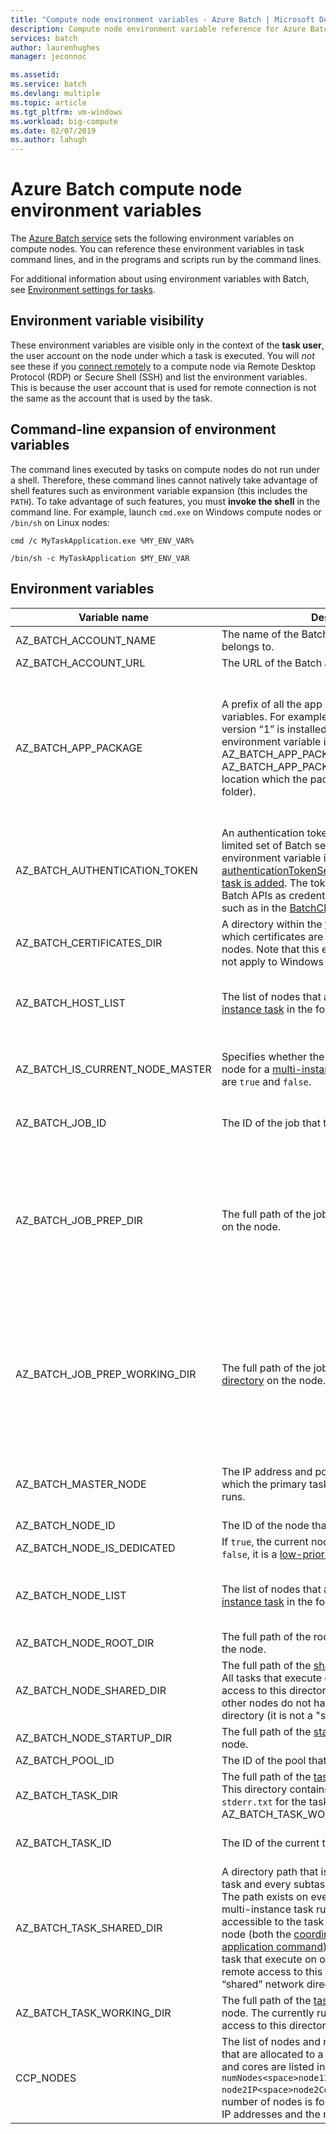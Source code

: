 ```yaml
---
title: "Compute node environment variables - Azure Batch | Microsoft Docs"
description: Compute node environment variable reference for Azure Batch Analytics.
services: batch
author: laurenhughes
manager: jeconnoc

ms.assetid: 
ms.service: batch
ms.devlang: multiple
ms.topic: article
ms.tgt_pltfrm: vm-windows
ms.workload: big-compute
ms.date: 02/07/2019
ms.author: lahugh
---
```


# Azure Batch compute node environment variables

The [Azure Batch service](https://azure.microsoft.com/services/batch/) sets the following environment variables on compute nodes. You can reference these environment variables in task command lines, and in the programs and scripts run by the command lines.

For additional information about using environment variables with Batch, see [Environment settings for tasks](https://docs.microsoft.com/azure/batch/batch-api-basics#environment-settings-for-tasks).

## Environment variable visibility

These environment variables are visible only in the context of the **task user**, the user account on the node under which a task is executed. You will *not* see these if you [connect remotely](https://azure.microsoft.com/documentation/articles/batch-api-basics/#connecting-to-compute-nodes) to a compute node via Remote Desktop Protocol (RDP) or Secure Shell (SSH) and list the environment variables. This is because the user account that is used for remote connection is not the same as the account that is used by the task.

## Command-line expansion of environment variables

The command lines executed by tasks on compute nodes do not run under a shell. Therefore, these command lines cannot natively take advantage of shell features such as environment variable expansion (this includes the `PATH`). To take advantage of such features, you must **invoke the shell** in the command line. For example, launch `cmd.exe` on Windows compute nodes or `/bin/sh` on Linux nodes:

`cmd /c MyTaskApplication.exe %MY_ENV_VAR%`

`/bin/sh -c MyTaskApplication $MY_ENV_VAR`

## Environment variables

| Variable name                     | Description                                                              | Availability | Example |
|-----------------------------------|--------------------------------------------------------------------------|--------------|---------|
| AZ_BATCH_ACCOUNT_NAME           | The name of the Batch account that the task belongs to.                  | All tasks.   | mybatchaccount |
| AZ_BATCH_ACCOUNT_URL            | The URL of the Batch account. | All tasks. | `https://myaccount.westus.batch.azure.com` |
| AZ_BATCH_APP_PACKAGE            | A prefix of all the app package environment variables. For example, if Application “Foo” version “1” is installed onto a pool, the environment variable is AZ_BATCH_APP_PACKAGE_FOO_1. AZ_BATCH_APP_PACKAGE_FOO_1 points to the location which the package was downloaded (a folder). | Any task with an associated app package. Also available for all tasks if the node itself has application packages. | AZ_BATCH_APP_PACKAGE_FOO_1 |
| AZ_BATCH_AUTHENTICATION_TOKEN   | An authentication token that grants access to a limited set of Batch service operations. This environment variable is only present if the [authenticationTokenSettings](/rest/api/batchservice/task/add#authenticationtokensettings) are set when the [task is added](/rest/api/batchservice/task/add#request-body). The token value is used in the Batch APIs as credentials to create a Batch client, such as in the [BatchClient.Open() .NET API](https://docs.microsoft.com/dotnet/api/microsoft.azure.batch.batchclient.open#Microsoft_Azure_Batch_BatchClient_Open_Microsoft_Azure_Batch_Auth_BatchTokenCredentials_). | All tasks. | OAuth2 access token |
| AZ_BATCH_CERTIFICATES_DIR       | A directory within the [task working directory][files_dirs] in which certificates are stored for Linux compute nodes. Note that this environment variable does not apply to Windows compute nodes.                                                  | All tasks.   |  /mnt/batch/tasks/workitems/batchjob001/job-1/task001/certs |
| AZ_BATCH_HOST_LIST              | The list of nodes that are allocated to a [multi-instance task][multi_instance] in the format `nodeIP,nodeIP`. | Multi-instance primary and subtasks. | `10.0.0.4,10.0.0.5` |
| AZ_BATCH_IS_CURRENT_NODE_MASTER | Specifies whether the current node is the master node for a [multi-instance task][multi_instance]. Possible values are `true` and `false`.| Multi-instance primary and subtasks. | `true` |
| AZ_BATCH_JOB_ID                 | The ID of the job that the task belongs to. | All tasks except start task. | batchjob001 |
| AZ_BATCH_JOB_PREP_DIR           | The full path of the job preparation [task directory][files_dirs] on the node. | All tasks except start task and job preparation task. Only available if the job is configured with a job preparation task. | C:\user\tasks\workitems\jobprepreleasesamplejob\job-1\jobpreparation |
| AZ_BATCH_JOB_PREP_WORKING_DIR   | The full path of the job preparation [task working directory][files_dirs] on the node. | All tasks except start task and job preparation task. Only available if the job is configured with a job preparation task. | C:\user\tasks\workitems\jobprepreleasesamplejob\job-1\jobpreparation\wd |
| AZ_BATCH_MASTER_NODE            | The IP address and port of the compute node on which the primary task of a [multi-instance task][multi_instance] runs. | Multi-instance primary and subtasks. | `10.0.0.4:6000` |
| AZ_BATCH_NODE_ID                | The ID of the node that the task is assigned to. | All tasks. | tvm-1219235766_3-20160919t172711z |
| AZ_BATCH_NODE_IS_DEDICATED      | If `true`, the current node is a dedicated node. If `false`, it is a [low-priority node](batch-low-pri-vms.md). | All tasks. | `true` |
| AZ_BATCH_NODE_LIST              | The list of nodes that are allocated to a [multi-instance task][multi_instance] in the format `nodeIP;nodeIP`. | Multi-instance primary and subtasks. | `10.0.0.4;10.0.0.5` |
| AZ_BATCH_NODE_ROOT_DIR          | The full path of the root of all [Batch directories][files_dirs] on the node. | All tasks. | C:\user\tasks |
| AZ_BATCH_NODE_SHARED_DIR        | The full path of the [shared directory][files_dirs] on the node. All tasks that execute on a node have read/write access to this directory. Tasks that execute on other nodes do not have remote access to this directory (it is not a "shared" network directory). | All tasks. | C:\user\tasks\shared |
| AZ_BATCH_NODE_STARTUP_DIR       | The full path of the [start task directory][files_dirs] on the node. | All tasks. | C:\user\tasks\startup |
| AZ_BATCH_POOL_ID                | The ID of the pool that the task is running on. | All tasks. | batchpool001 |
| AZ_BATCH_TASK_DIR               | The full path of the [task directory][files_dirs] on the node. This directory contains the `stdout.txt` and `stderr.txt` for the task, and the AZ_BATCH_TASK_WORKING_DIR. | All tasks. | C:\user\tasks\workitems\batchjob001\job-1\task001 |
| AZ_BATCH_TASK_ID                | The ID of the current task. | All tasks except start task. | task001 |
| AZ_BATCH_TASK_SHARED_DIR | A directory path that is identical for the primary task and every subtask of a [multi-instance task][multi_instance]. The path exists on every node on which the multi-instance task runs, and is read/write accessible to the task commands running on that node (both the [coordination command][coord_cmd] and the [application command][app_cmd]). Subtasks or a primary task that execute on other nodes do not have remote access to this directory (it is not a “shared” network directory). | Multi-instance primary and subtasks. | C:\user\tasks\workitems\multiinstancesamplejob\job-1\multiinstancesampletask |
| AZ_BATCH_TASK_WORKING_DIR       | The full path of the [task working directory][files_dirs] on the node. The currently running task has read/write access to this directory. | All tasks. | C:\user\tasks\workitems\batchjob001\job-1\task001\wd |
| CCP_NODES                       | The list of nodes and number of cores per node that are allocated to a [multi-instance task][multi_instance]. Nodes and cores are listed in the format `numNodes<space>node1IP<space>node1Cores<space>`<br/>`node2IP<space>node2Cores<space> ...`, where the number of nodes is followed by one or more node IP addresses and the number of cores for each. |  Multi-instance primary and subtasks. |`2 10.0.0.4 1 10.0.0.5 1` |

[files_dirs]: https://azure.microsoft.com/documentation/articles/batch-api-basics/#files-and-directories
[multi_instance]: https://azure.microsoft.com/documentation/articles/batch-mpi/
[coord_cmd]: https://azure.microsoft.com/documentation/articles/batch-mpi/#coordination-command
[app_cmd]: https://azure.microsoft.com/documentation/articles/batch-mpi/#application-command
